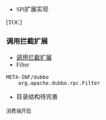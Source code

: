 <font face="Simsun" size=3>

- SPI扩展实现

[TOC]

### 调用拦截扩展

- [调用拦截扩展](https://dubbo.apache.org/zh/docsv2.7/dev/impls/filter/)
- Filter
~~~
META-INF/dubbo
    org.apache.dubbo.rpc.Filter
~~~
- 目录结构待完善
~~~
消费端开启
~~~

</font>